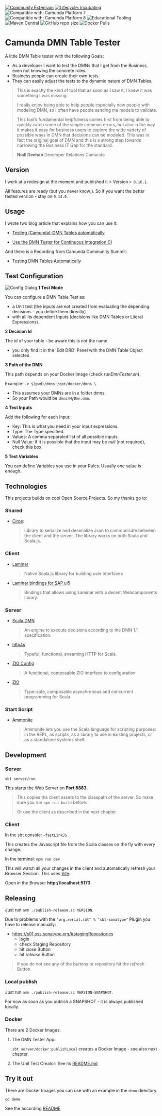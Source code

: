 [![Community Extension](https://img.shields.io/badge/Community%20Extension-An%20open%20source%20community%20maintained%20project-FF4700)](https://github.com/camunda-community-hub/community)
[![Lifecycle: Incubating](https://img.shields.io/badge/Lifecycle-Incubating-blue)](https://github.com/Camunda-Community-Hub/community/blob/main/extension-lifecycle.md#incubating-)
![Compatible with: Camunda Platform 7](https://img.shields.io/badge/Compatible%20with-Camunda%20Platform%207-26d07c)
![Compatible with: Camunda Platform 8](https://img.shields.io/badge/Compatible%20with-Camunda%20Platform%208-0072Ce)
![Educational Tooling](https://img.shields.io/badge/Educational%20Tooling-Project%20for%20getting%20started%20with%20Camunda%20for%20educators-%239F2B68)
![Maven Central](https://img.shields.io/nexus/r/https/s01.oss.sonatype.org/io.github.pme123/camunda-dmn-tester-shared_2.13.svg)
![GitHub repo size](https://img.shields.io/github/repo-size/pme123/camunda-dmn-tester)
![Docker Pulls](https://img.shields.io/docker/pulls/pame/camunda-dmn-tester)

# Camunda DMN Table Tester
A little DMN Table tester with the following Goals:
* As a developer I want to test the DMNs that I get from the Business, even not knowing the concrete rules.
* Business people can create their own tests.
* They can easily adjust the tests to the dynamic nature of DMN Tables.

> This is exactly the kind of tool that as soon as I saw it, I knew it was something I was missing.
>
> I really enjoy being able to help people especially new people with modeling DMN, so I often have people sending me models to validate.
> 
> This tool’s fundamental helpfulness comes first from being able to quickly catch some of the simple common errors, but also in the way it makes it easy for business users to explore the wide variety of possible ways in DMN that decisions can be modeled. This was in fact the original goal of DMN and this is a strong step towards narrowing the Business IT Gap for the standard.
>  
> **Niall Deehan** Developer Relations Camunda

## Version
I work at a redesign at the moment and published it > Version `> 0.16.1`.

All features are ready (but you never know;). 
So if you want the better tested version -  stay on `0.14.0`.

## Usage
I wrote two blog article that explains how you can use it:

* [Testing (Camunda)-DMN Tables automatically](https://pme123.medium.com/testing-camunda-dmn-tables-automatically-713497ab57e6)

* [Use the DMN Tester for Continuous Integration CI](https://pme123.medium.com/testing-camunda-dmn-tables-automatically-part-2-d3931ed38f51)

And there is a Recording from Camunda Community Summit:
* [Testing DMN Tables Automatically](https://page.camunda.com/ccs-mengelt-testing-dmn-tables-automatically) 

## Test Configuration
![Config Dialog](docs/Screenshot_configDialog.png)
**1 Test Mode**
  
  You can configure a DMN Table Test as:

  - a Unit test (the inputs are not created from evaluating the depending decisions - you define them directly)
  - with all its dependent Inputs (decisions like DMN Tables or Literal Expressions).

**2 Decision Id**

  The id of your table - be aware this is not the name
  - you only find it in the 'Edit DRD' Panel with the DMN Table Object selected.

**3 Path of the DMN**
  
  This path depends on your Docker Image (check _runDmnTester.sh_).
  
  Example: `-v $(pwd)/dmns:/opt/docker/dmns \` 
  - This assumes your DMNs are in a folder _dmns_.
  - So your Path would be `dmns/MyDmn.dmn`.

**4 Test Inputs**

  Add the following for each Input:
  - Key: This is what you need in your input expressions.
  - Type: The Type specified.
  - Values: A comma separated list of all possible inputs.
  - Null Value: If it is possible that the input may be _null_ (not required), check this box.

**5 Test Variables** 

  You can define Variables you use in your Rules. Usually one value is enough.

## Technologies
This projects builds on cool Open Source Projects. So my thanks go to:

### Shared
* [Circe](https://circe.github.io/circe/):
  > Library to serialize and deserialize Json to communicate between the client and the server. 
  > The library works on both Scala and Scala.js.

### Client
* [Laminar](https://laminar.dev)
  > Native Scala.js library for building user interfaces
* [Laminar bindings for SAP ui5](https://github.com/sherpal/LaminarSAPUI5Bindings)
  > Bindings that allows using Laminar with a decent Webcomponents library.

### Server
* [Scala DMN](https://github.com/camunda/dmn-scala)
  > An engine to execute decisions according to the DMN 1.1 specification.
* [http4s](https://http4s.org)
  > Typeful, functional, streaming HTTP for Scala.
* [ZIO Config](https://zio.github.io/zio-config/)
  > A functional, composable ZIO interface to configuration
* [ZIO](https://zio.dev)
  > Type-safe, composable asynchronous and concurrent programming for Scala

### Start Script
* [Ammonite](https://ammonite.io/#Ammonite)
  > Ammonite lets you use the Scala language for scripting purposes: in the REPL, as scripts, as a library to use in existing projects, or as a standalone systems shell.
## Development
### Server
`sbt server/run`

This starts the Web Server on **Port 8883**.

>This copies the client assets to the classpath of the server.
> So make sure you run `npm run build` before.
>
> Or use the client as described in the next chapter.

### Client
In the sbt console: `~fastLinkJS`

This creates the Javascript file from the Scala classes on the fly with every change.

In the terminal: `npm run dev`

This will watch all your changes in the client and automatically refresh your Browser Session.
This uses [Vite](https://vitejs.dev/guide/).

Open in the Browser **http://localhost:5173**.

## Releasing
Just run `amm ./publish-release.sc VERSION`.

Due to problems with the `"org.xerial.sbt" % "sbt-sonatype"` Plugin you have to release manually:
- https://s01.oss.sonatype.org/#stagingRepositories
  - login
  - check Staging Repository
  - hit _close_ Button
  - hit _release_ Button
    
> if you do not see any of the buttons or repository hit the _refresh_ Button.

### Local publish
Just run `amm ./publish-release.sc VERSION-SNAPSHOT`.

For now as soon as you publish a SNAPSHOT - it is always published locally.

### Docker
There are 2 Docker Images:

1. The DMN Tester App:

   `sbt server/docker:publishLocal` creates a Docker Image - see also next chapter.

2. The Unit Test Creator:
   See its [README.md](docker/README.md)
   
## Try it out
There are Docker Images you can use with an example in the `demo` directory.

`cd demo`

See the according [README](demo/README.md)
